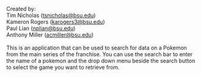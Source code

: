 Created by:
<br>Tim Nicholas (tsnicholas@bsu.edu)
<br>Kameron Rogers (karogers3@bsu.edu)
<br>Paul Lian (nplian@bsu.edu)
<br>Anthony Miller (acmiller@bsu.edu)
<br><br>
This is an application that can be used to search for data
on a Pokemon from the main series of the franchise. You can
use the search bar to enter the name of a pokemon and the 
drop down menu beside the search button to select the game
you want to retrieve from.